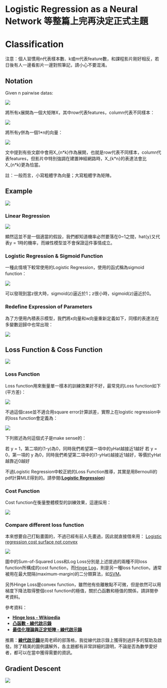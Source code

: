# Logistic Regression as a Neural Network 等整篇上完再決定正式主題

# Classification

注意：個人習慣用n代表樣本數、k或m代表feature數，和課程影片剛好相反，若日後有人一邊看影片一邊對照筆記，請小心不要混淆。

## Notation

Given n pairwise datas:

![](https://github.com/worcdlo/MachineLearning/blob/master/Neural%20Networks%20and%20Deep%20Learning(deeplearning.ai)/Teaching%20Material/L2_pic1.GIF)

將所有x展開為一個大矩陣X，其中row代表features，column代表不同樣本：

![](https://github.com/worcdlo/MachineLearning/blob/master/Neural%20Networks%20and%20Deep%20Learning(deeplearning.ai)/Teaching%20Material/L2_pic2.GIF)

將所有y併為一個1\*n的向量：

![](https://github.com/worcdlo/MachineLearning/blob/master/Neural%20Networks%20and%20Deep%20Learning(deeplearning.ai)/Teaching%20Material/L2_pic3.GIF)

文中提到有些文獻中會用X_{n\*k}作為展開，也就是row代表不同樣本，column代表features，但影片中特別強調在建置神經網路時，X_{k\*n}的表達法會比X_{n\*k}更為恰當。

註：一般而言，小寫粗體字為向量；大寫粗體字為矩陣。

## Example

![](https://github.com/worcdlo/MachineLearning/blob/master/Neural%20Networks%20and%20Deep%20Learning(deeplearning.ai)/Teaching%20Material/L2_pic4.GIF)

### Linear Regression

![](https://github.com/worcdlo/MachineLearning/blob/master/Neural%20Networks%20and%20Deep%20Learning(deeplearning.ai)/Teaching%20Material/L2_pic5.GIF)

顯然這並不是一個適當的假設，我們都知道機率必然要落在0~1之間，hat{y}又代表y = 1時的機率，而線性模型並不會保證這件事情成立。

### Logistic Regression & Sigmoid Function

一種此情境下較常使用的Logistic Regression，使用的函式稱為sigmoid function：

![](https://github.com/worcdlo/MachineLearning/blob/master/Neural%20Networks%20and%20Deep%20Learning(deeplearning.ai)/Teaching%20Material/L2_pic6.GIF)

可以發現到當z很大時，sigmoid(z)逼近於1；z很小時，sigmoid(z)逼近於0。


### Redefine Expression of Parameters

為了方便用內積表示模型，我們將x向量和w向量重新定義如下，同樣的表達法在多變數迴歸中也常出現：

![](https://github.com/worcdlo/MachineLearning/blob/master/Neural%20Networks%20and%20Deep%20Learning(deeplearning.ai)/Teaching%20Material/L2_pic7.GIF)

## Loss Function & Coss Function

![](https://github.com/worcdlo/MachineLearning/blob/master/Neural%20Networks%20and%20Deep%20Learning(deeplearning.ai)/Teaching%20Material/L2_pic8.GIF)

### Loss Function

Loss function用來衡量單一樣本的訓練效果好不好，最常見的Loss function如下(平方差)：

![](https://github.com/worcdlo/MachineLearning/blob/master/Neural%20Networks%20and%20Deep%20Learning(deeplearning.ai)/Teaching%20Material/L2_pic9.GIF)

不過這個case並不適合用square error計算誤差，實際上在logistic regression中的loss function會定義為：

![](https://github.com/worcdlo/MachineLearning/blob/master/Neural%20Networks%20and%20Deep%20Learning(deeplearning.ai)/Teaching%20Material/L2_pic10.GIF)

下列敘述為何這個式子是make sense的：

若 y = 1，第二項的(1-y)為0，同時我們希望第一項中的yHat越接近1越好
若 y = 0，第一項的 y 為0，同時我們希望第二項中的(1-yHat)越接近1越好，等價於yHat越靠近0越好

不過Logistic Regression中較正統的Loss Function推導，其實是用Bernoulli的pdf計算MLE得到的。請參閱([**Logistic Regression**](https://github.com/worcdlo/MachineLearning/blob/master/Models%20For%20Discrete%20Choice/Logistic%20Regression.md))


### Cost Function

Cost function在衡量整體模型的訓練效果，這邊採用：

![](https://github.com/worcdlo/MachineLearning/blob/master/Neural%20Networks%20and%20Deep%20Learning(deeplearning.ai)/Teaching%20Material/L2_pic11.GIF)


### Compare different loss function

本來想要自己打點畫圖的，不過已經有前人先畫過，因此就直接借來用：
[Logistic regression cost surface not convex](https://stats.stackexchange.com/questions/267400/logistic-regression-cost-surface-not-convex)

![](https://i.imgur.com/QlHsBGO.gif)

圖中的Sum-of-Squared Loss和Log Loss分別是上述提過的兩種不同loss function所構成的cost function，而[Hinge Log](https://blog.csdn.net/hustqb/article/details/78347713)，則是另一種loss function，通常被用在最大間隔(maximum-margin)的二分類算法，如[SVM](https://en.wikipedia.org/wiki/Support-vector_machine)。

另外Hinge Loss是convex function，雖然他有些離散點不可微，但是依然可以用梯度下降法取得整個cost function的極值，關於凸函數和極值的關係，請詳閱參考資料。

參考資料：
- [**Hinge loss - Wikipedia**](https://en.wikipedia.org/wiki/Hinge_loss)
- [**凸函數 - 線代啟示錄**](https://ccjou.wordpress.com/2013/08/27/%E5%87%B8%E5%87%BD%E6%95%B8/)
- [**最佳化理論與正定矩陣 - 線代啟示錄**](https://ccjou.wordpress.com/2009/10/06/%E6%9C%80%E4%BD%B3%E5%8C%96%E5%95%8F%E9%A1%8C%E8%88%87%E6%AD%A3%E5%AE%9A%E7%9F%A9%E9%99%A3/)

推薦：[**線代啟示錄**](https://ccjou.wordpress.com/)是周老師的部落格，我從線代啟示錄上獲得到過許多的幫助及啟發。除了精美的圖例講解外，各主題都有非常詳細的證明，不論是否為數學愛好者，都可以在當中獲得需要的資訊。


## Gradient Descent

![](https://github.com/worcdlo/MachineLearning/blob/master/Neural%20Networks%20and%20Deep%20Learning(deeplearning.ai)/Teaching%20Material/L2_pic12.GIF)



<br><br><br><br><br><br><br><br>
